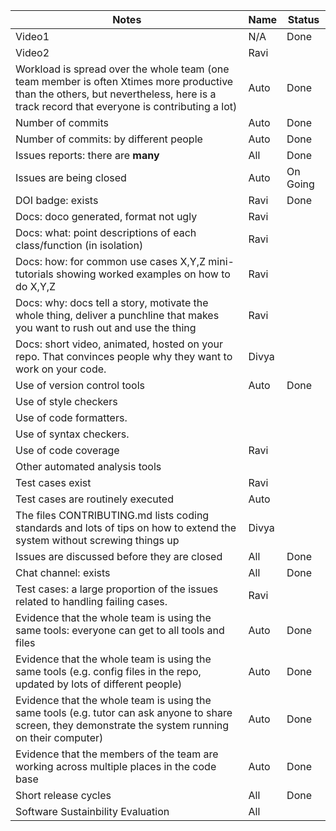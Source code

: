 |Notes|Name|Status|
|-----|---------|---------|
|Video1| N/A |  Done | 
|Video2| Ravi |  | 
|Workload is spread over the whole team (one team member is often Xtimes more productive than the others, but nevertheless, here is a track record that everyone is contributing a lot)| Auto | Done |
|Number of commits| Auto | Done |
|Number of commits: by different people| Auto | Done |
|Issues reports: there are **many**| All | Done |
|Issues are being closed| Auto | On Going |
|DOI badge: exists| Ravi | Done |
|Docs: doco generated, format not ugly | Ravi |  |
|Docs: what: point descriptions of each class/function (in isolation) | Ravi |  |
|Docs: how: for common use cases X,Y,Z mini-tutorials showing worked examples on how to do X,Y,Z| Ravi |  |
|Docs: why: docs tell a story, motivate the whole thing, deliver a punchline that makes you want to rush out and use the thing| Ravi |  |
|Docs: short video, animated, hosted on your repo. That convinces people why they want to work on your code.| Divya |  |
|Use of version control tools| Auto | Done |
|Use of style checkers |  |  |
|Use of code formatters. |  |  |
|Use of syntax checkers. |  |  |
|Use of code coverage | Ravi |  |
|Other automated analysis tools|  |  |
|Test cases exist| Ravi |  |
|Test cases are routinely executed| Auto |  |
|The files CONTRIBUTING.md lists coding standards and lots of tips on how to extend the system without screwing things up| Divya |  |
|Issues are discussed before they are closed| All | Done |
|Chat channel: exists| All | Done |
|Test cases: a large proportion of the issues related to handling failing cases.| Ravi |  |
|Evidence that the whole team is using the same tools: everyone can get to all tools and files| Auto | Done |
|Evidence that the whole team is using the same tools (e.g. config files in the repo, updated by lots of different people)| Auto | Done |
|Evidence that the whole team is using the same tools (e.g. tutor can ask anyone to share screen, they demonstrate the system running on their computer)| Auto | Done |
|Evidence that the members of the team are working across multiple places in the code base| Auto | Done |
|Short release cycles | All | Done |
|Software Sustainbility Evaluation | All |  |
